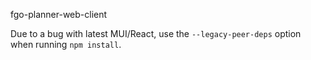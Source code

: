 fgo-planner-web-client

Due to a bug with latest MUI/React, use the `--legacy-peer-deps` option when running `npm install`.
